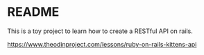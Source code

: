 # README

This is a toy project to learn how to create a RESTful API on rails.

https://www.theodinproject.com/lessons/ruby-on-rails-kittens-api
